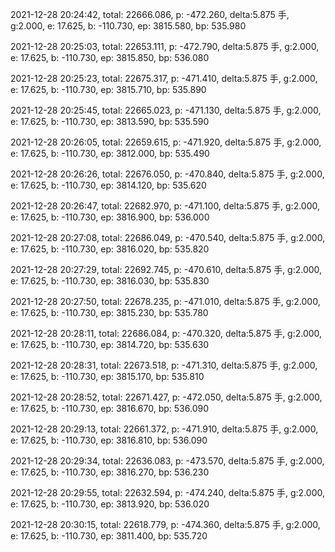 2021-12-28 20:24:42, total: 22666.086, p: -472.260, delta:5.875 手, g:2.000, e: 17.625, b: -110.730, ep: 3815.580, bp: 535.980

2021-12-28 20:25:03, total: 22653.111, p: -472.790, delta:5.875 手, g:2.000, e: 17.625, b: -110.730, ep: 3815.850, bp: 536.080

2021-12-28 20:25:23, total: 22675.317, p: -471.410, delta:5.875 手, g:2.000, e: 17.625, b: -110.730, ep: 3815.710, bp: 535.890

2021-12-28 20:25:45, total: 22665.023, p: -471.130, delta:5.875 手, g:2.000, e: 17.625, b: -110.730, ep: 3813.590, bp: 535.590

2021-12-28 20:26:05, total: 22659.615, p: -471.920, delta:5.875 手, g:2.000, e: 17.625, b: -110.730, ep: 3812.000, bp: 535.490

2021-12-28 20:26:26, total: 22676.050, p: -470.840, delta:5.875 手, g:2.000, e: 17.625, b: -110.730, ep: 3814.120, bp: 535.620

2021-12-28 20:26:47, total: 22682.970, p: -471.100, delta:5.875 手, g:2.000, e: 17.625, b: -110.730, ep: 3816.900, bp: 536.000

2021-12-28 20:27:08, total: 22686.049, p: -470.540, delta:5.875 手, g:2.000, e: 17.625, b: -110.730, ep: 3816.020, bp: 535.820

2021-12-28 20:27:29, total: 22692.745, p: -470.610, delta:5.875 手, g:2.000, e: 17.625, b: -110.730, ep: 3816.030, bp: 535.830

2021-12-28 20:27:50, total: 22678.235, p: -471.010, delta:5.875 手, g:2.000, e: 17.625, b: -110.730, ep: 3815.230, bp: 535.780

2021-12-28 20:28:11, total: 22686.084, p: -470.320, delta:5.875 手, g:2.000, e: 17.625, b: -110.730, ep: 3814.720, bp: 535.630

2021-12-28 20:28:31, total: 22673.518, p: -471.310, delta:5.875 手, g:2.000, e: 17.625, b: -110.730, ep: 3815.170, bp: 535.810

2021-12-28 20:28:52, total: 22671.427, p: -472.050, delta:5.875 手, g:2.000, e: 17.625, b: -110.730, ep: 3816.670, bp: 536.090

2021-12-28 20:29:13, total: 22661.372, p: -471.910, delta:5.875 手, g:2.000, e: 17.625, b: -110.730, ep: 3816.810, bp: 536.090

2021-12-28 20:29:34, total: 22636.083, p: -473.570, delta:5.875 手, g:2.000, e: 17.625, b: -110.730, ep: 3816.270, bp: 536.230

2021-12-28 20:29:55, total: 22632.594, p: -474.240, delta:5.875 手, g:2.000, e: 17.625, b: -110.730, ep: 3813.920, bp: 536.020

2021-12-28 20:30:15, total: 22618.779, p: -474.360, delta:5.875 手, g:2.000, e: 17.625, b: -110.730, ep: 3811.400, bp: 535.720